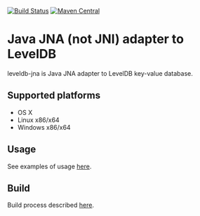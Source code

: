 [![Build Status](https://travis-ci.org/protonail/leveldb-jna.svg?branch=master)](https://travis-ci.org/protonail/leveldb-jna)
[![Maven Central](https://maven-badges.herokuapp.com/maven-central/com.protonail.leveldb-jna/leveldb-jna/badge.svg)](https://maven-badges.herokuapp.com/maven-central/com.protonail.leveldb-jna/leveldb-jna)

# Java JNA (not JNI) adapter to LevelDB

leveldb-jna is Java JNA adapter to LevelDB key-value database.

## Supported platforms

* OS X
* Linux x86/x64
* Windows x86/x64

## Usage

See examples of usage [here](USAGE.md).

## Build

Build process described [here](BUILD.md).